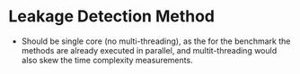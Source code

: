 # Leakage Detection Method

- Should be single core (no multi-threading), as the for the benchmark the methods are already executed in parallel, and multit-threading would also skew the time complexity measurements.
